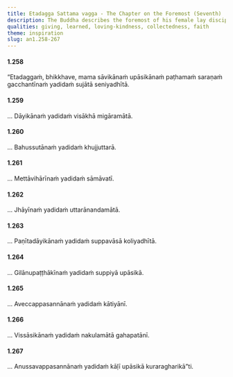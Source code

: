 ```yaml
---
title: Etadagga Sattama vagga - The Chapter on the Foremost (Seventh)
description: The Buddha describes the foremost of his female lay disciples in various categories.
qualities: giving, learned, loving-kindness, collectedness, faith
theme: inspiration
slug: an1.258-267
---
```


#### 1.258

“Etadaggaṁ, bhikkhave, mama sāvikānaṁ upāsikānaṁ paṭhamaṁ saraṇaṁ gacchantīnaṁ yadidaṁ sujātā seniyadhītā.

#### 1.259

… Dāyikānaṁ yadidaṁ visākhā migāramātā.

#### 1.260

… Bahussutānaṁ yadidaṁ khujjuttarā.

#### 1.261

… Mettāvihārīnaṁ yadidaṁ sāmāvatī.

#### 1.262

… Jhāyīnaṁ yadidaṁ uttarānandamātā.

#### 1.263

… Paṇītadāyikānaṁ yadidaṁ suppavāsā koliyadhītā.

#### 1.264

… Gilānupaṭṭhākīnaṁ yadidaṁ suppiyā upāsikā.

#### 1.265

… Aveccappasannānaṁ yadidaṁ kātiyānī.

#### 1.266

… Vissāsikānaṁ yadidaṁ nakulamātā gahapatānī.

#### 1.267

… Anussavappasannānaṁ yadidaṁ kāḷī upāsikā kuraragharikā”ti.